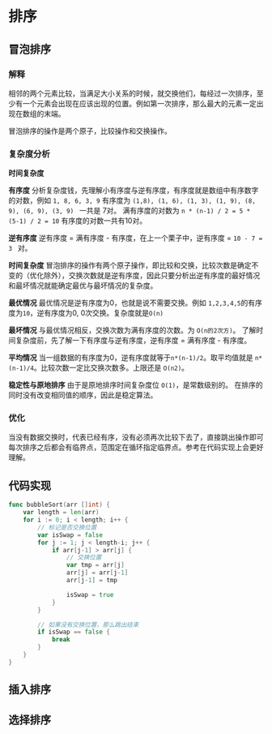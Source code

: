 # 排序

## 冒泡排序

### 解释

相邻的两个元素比较，当满足大小关系的时候，就交换他们，每经过一次排序，至少有一个元素会出现在应该出现的位置。例如第一次排序，那么最大的元素一定出现在数组的末端。

冒泡排序的操作是两个原子，比较操作和交换操作。

### 复杂度分析

**时间复杂度**

**有序度**
分析复杂度钱，先理解小有序度与逆有序度，有序度就是数组中有序数字的对数，例如 ```1, 8, 6, 3, 9``` 有序度为 ```(1,8), (1, 6), (1, 3), (1, 9), (8, 9), (6, 9), (3, 9) ``` 一共是 7对。 满有序度的对数为 ```n * (n-1) / 2 = 5 * (5-1) / 2 = 10``` 有序度的对数一共有10对。

**逆有序度**
逆有序度 = 满有序度 - 有序度，在上一个栗子中，逆有序度 = ```10 - 7 = 3 ``` 对。

**时间复杂度**
冒泡排序的操作有两个原子操作，即比较和交换，比较次数是确定不变的（优化除外），交换次数就是逆有序度，因此只要分析出逆有序度的最好情况和最坏情况就能确定最优与最坏情况的复杂度。

**最优情况**
最优情况是逆有序度为0，也就是说不需要交换。例如 ```1,2,3,4,5```的有序度为```10```，逆有序度为0, 0次交换。复杂度就是```O(n)```

**最坏情况**
与最优情况相反，交换次数为满有序度的次数。为 ```O(n的2次方)```。
了解时间复杂度前，先了解一下有序度与逆有序度，逆有序度 = 满有序度 - 有序度。

**平均情况**
当一组数据的有序度为0，逆有序度就等于```n*(n-1)/2```。取平均值就是 ```n*(n-1)/4```。比较次数一定比交换次数多。上限还是 ```O(n2)```。

**稳定性与原地排序**
由于是原地排序时间复杂度位  ```O(1)```，是常数级别的。
在排序的同时没有改变相同值的顺序，因此是稳定算法。

### 优化
当没有数据交换时，代表已经有序，没有必须再次比较下去了，直接跳出操作即可
每次排序之后都会有临界点，范围定在循环指定临界点。参考在代码实现上会更好理解。

## 代码实现
```go
func bubbleSort(arr []int) {
    var length = len(arr)
    for i := 0; i < length; i++ {
        // 标记是否交换位置
        var isSwap = false
        for j := 1; j < length-i; j++ {
            if arr[j-1] > arr[j] {
                // 交换位置
                var tmp = arr[j]
                arr[j] = arr[j-1]
                arr[j-1] = tmp

                isSwap = true
            }
        }

        // 如果没有交换位置，那么跳出结束
        if isSwap == false {
            break
        }
    }
}
```

## 插入排序

## 选择排序